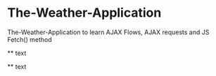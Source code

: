 # The-Weather-Application
The-Weather-Application to learn AJAX Flows, AJAX requests and JS Fetch() method

** text

** text